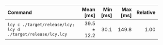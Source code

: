 | Command | Mean [ms] | Min [ms] | Max [ms] | Relative |
|:---|---:|---:|---:|---:|
| `lcy c ./target/release/lcy; lcy d ./target/release/lcy.lcy` | 39.5 ± 12.2 | 30.1 | 149.8 | 1.00 |
